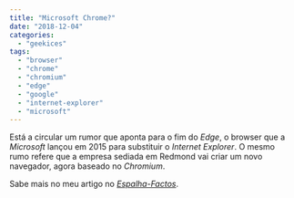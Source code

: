 ```yaml
---
title: "Microsoft Chrome?"
date: "2018-12-04"
categories: 
  - "geekices"
tags: 
  - "browser"
  - "chrome"
  - "chromium"
  - "edge"
  - "google"
  - "internet-explorer"
  - "microsoft"
---
```


Está a circular um rumor que aponta para o fim do _Edge_, o browser que a _Microsoft_ lançou em 2015 para substituir o _Internet Explorer_. O mesmo rumo refere que a empresa sediada em Redmond vai criar um novo navegador, agora baseado no _Chromium_.

Sabe mais no meu artigo no _[Espalha-Factos](https://espalhafactos.com/2018/12/04/microsoft-browser-chrome/)_.
